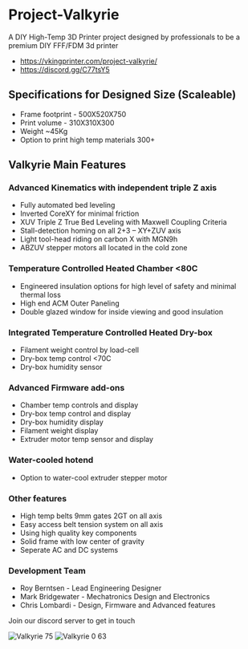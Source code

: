 # Project-Valkyrie
A DIY High-Temp 3D Printer project designed by professionals to be a premium DIY FFF/FDM 3d printer
- https://vkingprinter.com/project-valkyrie/ 
- https://discord.gg/C77tsY5

## Specifications for Designed Size (Scaleable)
- Frame footprint - 500X520X750
- Print volume - 310X310X300
- Weight ~45Kg
- Option to print high temp materials 300+

## Valkyrie Main Features
### Advanced Kinematics with independent triple Z axis
- Fully automated bed leveling
- Inverted CoreXY for minimal friction
- XUV Triple Z True Bed Leveling with Maxwell Coupling Criteria
- Stall-detection homing on all 2+3 – XY+ZUV axis
- Light tool-head riding on carbon X with MGN9h
- ABZUV stepper motors all located in the cold zone
### Temperature Controlled Heated Chamber <80C
- Engineered insulation options for high level of safety and minimal thermal loss
- High end ACM Outer Paneling
- Double glazed window for inside viewing and good insulation
### Integrated Temperature Controlled Heated Dry-box
- Filament weight control by load-cell
- Dry-box temp control <70C
- Dry-box humidity sensor
### Advanced Firmware add-ons
- Chamber temp controls and display
- Dry-box temp control and display
- Dry-box humidity display
- Filament weight display
- Extruder motor temp sensor and display
### Water-cooled hotend
- Option to water-cool extruder stepper motor
### Other features
- High temp belts 9mm gates 2GT on all axis
- Easy access belt tension system on all axis
- Using high quality key components
- Solid frame with low center of gravity
- Seperate AC and DC systems

### Development Team
* Roy Berntsen - Lead Engineering Designer
* Mark Bridgewater - Mechatronics Design and Electronics
* Chris Lombardi - Design, Firmware and Advanced features

Join our discord server to get in touch

![Valkyrie 75](https://user-images.githubusercontent.com/32734385/166158643-f241f537-9bda-4cd7-b5bd-3799c71041e2.png)
![Valkyrie 0 63](https://user-images.githubusercontent.com/32734385/166158650-84115656-dc59-40bb-aad4-b805aede8828.png)

